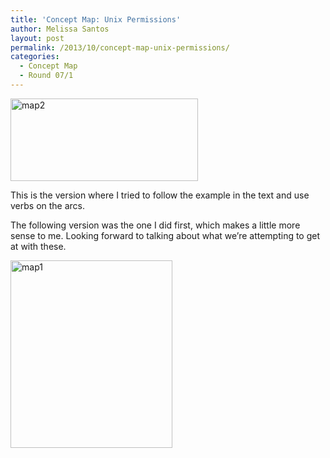 ```yaml
---
title: 'Concept Map: Unix Permissions'
author: Melissa Santos
layout: post
permalink: /2013/10/concept-map-unix-permissions/
categories:
  - Concept Map
  - Round 07/1
---
```

[<img class="alignnone size-medium wp-image-4755" alt="map2" src="http://teaching.software-carpentry.org/wp-content/uploads/2013/10/map2-300x132.png" width="300" height="132" />][1]

This is the version where I tried to follow the example in the text and use verbs on the arcs.

The following version was the one I did first, which makes a little more sense to me. Looking forward to talking about what we&#8217;re attempting to get at with these.

[<img class="alignnone size-medium wp-image-4756" alt="map1" src="http://teaching.software-carpentry.org/wp-content/uploads/2013/10/map1-259x300.png" width="259" height="300" />][2]

&nbsp;

 [1]: http://teaching.software-carpentry.org/wp-content/uploads/2013/10/map2.png
 [2]: http://teaching.software-carpentry.org/wp-content/uploads/2013/10/map1.png